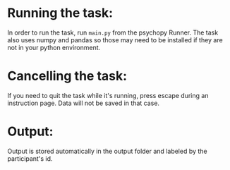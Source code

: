 # Running the task:
In order to run the task, run `main.py` from the psychopy Runner. The task also uses numpy and pandas so those may need to be installed if they are not in your python environment.

# Cancelling the task:
If you need to quit the task while it's running, press escape during an instruction page. Data will not be saved in that case.

# Output:
Output is stored automatically in the output folder and labeled by the participant's id.